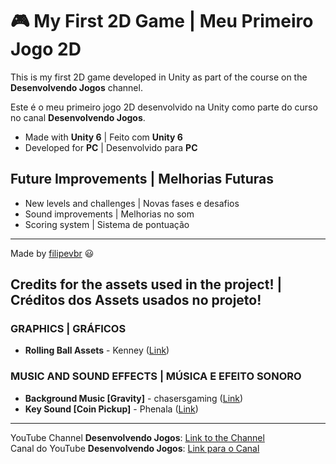 # 🎮 My First 2D Game | Meu Primeiro Jogo 2D

This is my first 2D game developed in Unity as part of the course on the **Desenvolvendo Jogos** channel.  

Este é o meu primeiro jogo 2D desenvolvido na Unity como parte do curso no canal **Desenvolvendo Jogos**.

- Made with **Unity 6** | Feito com **Unity 6**
- Developed for **PC** | Desenvolvido para **PC**

## Future Improvements | Melhorias Futuras

- New levels and challenges | Novas fases e desafios
- Sound improvements | Melhorias no som
- Scoring system | Sistema de pontuação

---

Made by [filipevbr](https://github.com/filipevbr) 😃

## Credits for the assets used in the project! | Créditos dos Assets usados no projeto!

### GRAPHICS | GRÁFICOS
- **Rolling Ball Assets** - Kenney ([Link](https://www.kenney.nl/assets/rolling-ball-assets))

### MUSIC AND SOUND EFFECTS | MÚSICA E EFEITO SONORO
- **Background Music [Gravity]** - chasersgaming ([Link](https://opengameart.org/content/gravity))
- **Key Sound [Coin Pickup]** - Phenala ([Link](https://freesound.org/people/Phenala/sounds/478647/))

---

YouTube Channel **Desenvolvendo Jogos**: [Link to the Channel](https://www.youtube.com/c/DesenvolvendoJogos)  
Canal do YouTube **Desenvolvendo Jogos**: [Link para o Canal](https://www.youtube.com/c/DesenvolvendoJogos)
